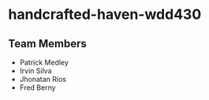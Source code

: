 # handcrafted-haven-wdd430

## Team Members
- Patrick Medley
- Irvin Silva
- Jhonatan Rios
- Fred Berny
